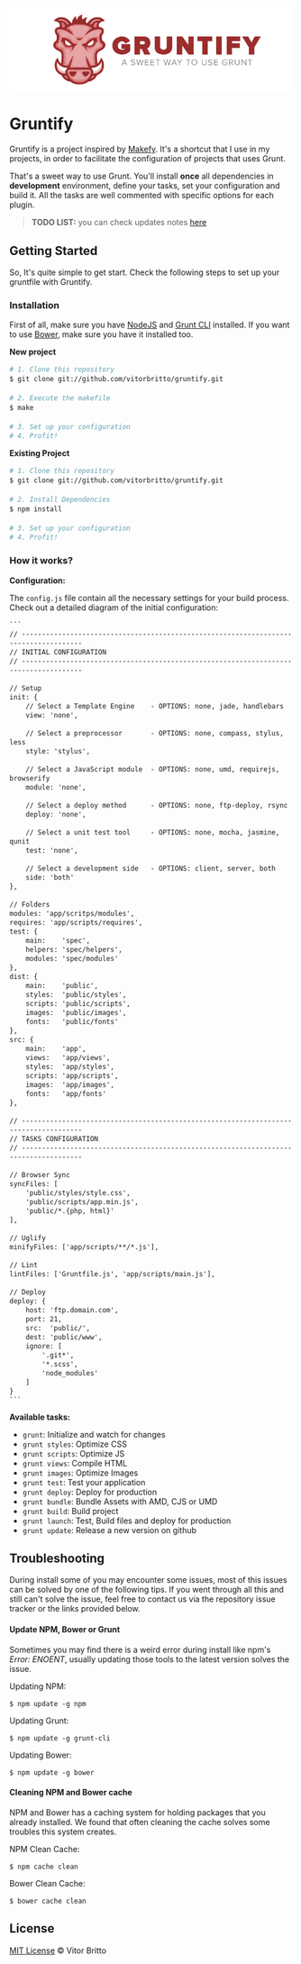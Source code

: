 ![Gruntify Logo](logo-gruntify.jpg "Gruntify")

# Gruntify

Gruntify is a project inspired by [Makefy](https://github.com/vitorbritto/makefy). It's a shortcut that I use in my projects, in order to facilitate the configuration of projects that uses Grunt.

That's a sweet way to use Grunt. You'll install **once** all dependencies in **development** environment, define your tasks, set your configuration and build it. All the tasks are well commented with specific options for each plugin.

> **TODO LIST:** you can check updates notes [here](https://github.com/vitorbritto/gruntify/issues/)

## Getting Started

So, It's quite simple to get start. Check the following steps to set up your gruntfile with Gruntify.

### Installation

First of all, make sure you have [NodeJS](http://nodejs.org/) and [Grunt CLI](http://gruntjs.com/) installed. If you want to use [Bower](http://bower.io/), make sure you have it installed too.

**New project**

```bash
# 1. Clone this repository
$ git clone git://github.com/vitorbritto/gruntify.git

# 2. Execute the makefile
$ make

# 3. Set up your configuration
# 4. Profit!
```

**Existing Project**

```bash
# 1. Clone this repository
$ git clone git://github.com/vitorbritto/gruntify.git

# 2. Install Dependencies
$ npm install

# 3. Set up your configuration
# 4. Profit!
```

### How it works?

**Configuration:**

The `config.js` file contain all the necessary settings for your build process. Check out a detailed diagram of the initial configuration:

    ```
    // -------------------------------------------------------------------------------------
    // INITIAL CONFIGURATION
    // -------------------------------------------------------------------------------------

    // Setup
    init: {
        // Select a Template Engine    - OPTIONS: none, jade, handlebars
        view: 'none',

        // Select a preprocessor       - OPTIONS: none, compass, stylus, less
        style: 'stylus',

        // Select a JavaScript module  - OPTIONS: none, umd, requirejs, browserify
        module: 'none',

        // Select a deploy method      - OPTIONS: none, ftp-deploy, rsync
        deploy: 'none',

        // Select a unit test tool     - OPTIONS: none, mocha, jasmine, qunit
        test: 'none',

        // Select a development side   - OPTIONS: client, server, both
        side: 'both'
    },

    // Folders
    modules: 'app/scritps/modules',
    requires: 'app/scripts/requires',
    test: {
        main:    'spec',
        helpers: 'spec/helpers',
        modules: 'spec/modules'
    },
    dist: {
        main:    'public',
        styles:  'public/styles',
        scripts: 'public/scripts',
        images:  'public/images',
        fonts:   'public/fonts'
    },
    src: {
        main:    'app',
        views:   'app/views',
        styles:  'app/styles',
        scripts: 'app/scripts',
        images:  'app/images',
        fonts:   'app/fonts'
    },

    // -------------------------------------------------------------------------------------
    // TASKS CONFIGURATION
    // -------------------------------------------------------------------------------------

    // Browser Sync
    syncFiles: [
        'public/styles/style.css',
        'public/scripts/app.min.js',
        'public/*.{php, html}'
    ],

    // Uglify
    minifyFiles: ['app/scripts/**/*.js'],

    // Lint
    lintFiles: ['Gruntfile.js', 'app/scripts/main.js'],

    // Deploy
    deploy: {
        host: 'ftp.domain.com',
        port: 21,
        src:  'public/',
        dest: 'public/www',
        ignore: [
            '.git*',
            '*.scss',
            'node_modules'
        ]
    }
    ```

**Available tasks:**

- `grunt`: Initialize and watch for changes
- `grunt styles`: Optimize CSS
- `grunt scripts`: Optimize JS
- `grunt views`: Compile HTML
- `grunt images`: Optimize Images
- `grunt test`: Test your application
- `grunt deploy`: Deploy for production
- `grunt bundle`: Bundle Assets with AMD, CJS or UMD
- `grunt build`: Build project
- `grunt launch`: Test, Build files and deploy for production
- `grunt update`: Release a new version on github


## Troubleshooting
During install some of you may encounter some issues, most of this issues can be solved by one of the following tips.
If you went through all this and still can't solve the issue, feel free to contact us via the repository issue tracker or the links provided below.

#### Update NPM, Bower or Grunt
Sometimes you may find there is a weird error during install like npm's *Error: ENOENT*, usually updating those tools to the latest version solves the issue.

Updating NPM:
```
$ npm update -g npm
```

Updating Grunt:
```
$ npm update -g grunt-cli
```

Updating Bower:
```
$ npm update -g bower
```

#### Cleaning NPM and Bower cache
NPM and Bower has a caching system for holding packages that you already installed.
We found that often cleaning the cache solves some troubles this system creates.

NPM Clean Cache:
```
$ npm cache clean
```

Bower Clean Cache:
```
$ bower cache clean
```

## License

[MIT License](http://vitorbritto.mit-license.org/) © Vitor Britto
